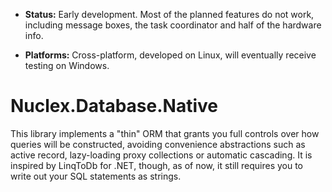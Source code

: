   - **Status:** Early development. Most of the planned features do not work,
    including message boxes, the task coordinator and half of the hardware info.

  - **Platforms:** Cross-platform, developed on Linux, will eventually
    receive testing on Windows.

Nuclex.Database.Native
======================

This library implements a "thin" ORM that grants you full controls over how
queries will be constructed, avoiding convenience abstractions such as
active record, lazy-loading proxy collections or automatic cascading. It is
inspired by LinqToDb for .NET, though, as of now, it still requires you to
write out your SQL statements as strings.
